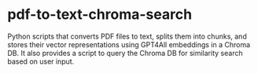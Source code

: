 # pdf-to-text-chroma-search
Python scripts that converts PDF files to text, splits them into chunks, and stores their vector representations using GPT4All embeddings in a Chroma DB. It also provides a script to query the Chroma DB for similarity search based on user input.
